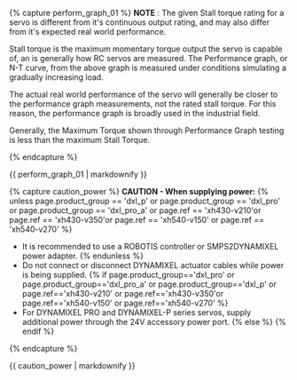 {% capture perform_graph_01 %}
**NOTE** : The given Stall torque rating for a servo is different from it's continuous output rating, and may also differ from it's expected real world performance.

Stall torque is the maximum momentary torque output the servo is capable of, an is generally how RC servos are measured. The Performance graph, or N-T curve, from the above graph is measured under conditions simulating a gradually increasing load.

The actual real world performance of the servo will generally be closer to the performance graph measurements, not the rated stall torque. For this reason, the performance graph is broadly used in the industrial field.

Generally, the Maximum Torque shown through Performance Graph testing is less than the maximum Stall Torque.

{% endcapture %}

<div class="notice">{{ perform_graph_01 | markdownify }}</div>

{% capture caution_power %}
**CAUTION - When supplying power:**
{% unless page.product_group == 'dxl_p' or page.product_group == 'dxl_pro' or page.product_group == 'dxl_pro_a' or page.ref == 'xh430-v210'or page.ref == 'xh430-v350'or page.ref == 'xh540-v150' or page.ref == 'xh540-v270' %} 
- It is recommended to use a ROBOTIS controller or SMPS2DYNAMIXEL power adapter.
{% endunless %}
- Do not connect or disconnect DYNAMIXEL actuator cables while power is being supplied.
{% if page.product_group=='dxl_pro' or page.product_group=='dxl_pro_a' or page.product_group=='dxl_p' or page.ref=='xh430-v210' or page.ref=='xh430-v350'or page.ref=='xh540-v150' or page.ref=='xh540-v270' %}
- For DYNAMIXEL PRO and DYNAMIXEL-P series servos, supply additional power through the 24V accessory power port.
{% else %}
{% endif %}

{% endcapture %}

<div class="notice--warning">{{ caution_power | markdownify }}</div>
